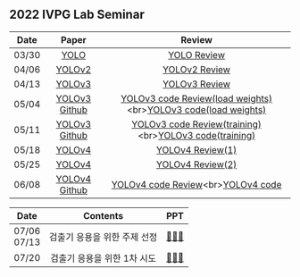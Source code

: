 ## 2022 IVPG Lab Seminar

|Date|Paper|Review|
|:--:|:--:|:--:|
|03/30|[YOLO](https://pjreddie.com/media/files/papers/yolo_1.pdf)|[YOLO Review](https://github.com/yunjeong-chang/2022_IVPGLab_PaperReview/blob/main/PaperReview/YOLO(03.30).pdf)|
|04/06|[YOLOv2](https://pjreddie.com/media/files/papers/YOLO9000.pdf)|[YOLOv2 Review](https://github.com/yunjeong-chang/2022_IVPGLab_PaperReview/blob/main/PaperReview/YOLOv2(04.06).pdf)|
|04/13|[YOLOv3](https://pjreddie.com/media/files/papers/YOLOv3.pdf)|[YOLOv3 Review](https://github.com/yunjeong-chang/2022_PaperReview/blob/main/PaperReview/YOLOv3(04.13).pdf)|
|05/04|[YOLOv3 Github](https://github.com/pythonlessons/TensorFlow-2.x-YOLOv3)|[YOLOv3 code Review(load weights)](https://github.com/yunjeong-chang/2022_PaperReview/blob/main/PaperReview/YOLOv3_code(05.04).pdf)<br>[YOLOv3 code(load weights)](https://github.com/yunjeong-chang/2022_PaperReview/blob/main/code/YOLOv3(0504).ipynb)|
|05/11|[YOLOv3 Github](https://github.com/pythonlessons/TensorFlow-2.x-YOLOv3)|[YOLOv3 code Review(training)](https://github.com/yunjeong-chang/2022_IVPG_Lab_Seminar/blob/main/PaperReview/YOLOv3_code(05.11).pdf)<br>[YOLOv3 code(training)](https://github.com/yunjeong-chang/2022_IVPG_Lab_Seminar/blob/main/code/YOLOv3_training(0511).ipynb)|
|05/18|[YOLOv4](https://arxiv.org/pdf/2004.10934.pdf)|[YOLOv4 Review(1)](https://github.com/yunjeong-chang/2022_IVPG_Lab_Seminar/blob/main/PaperReview/YOLOv4(05.18).pdf)|
|05/25|[YOLOv4](https://arxiv.org/pdf/2004.10934.pdf)|[YOLOv4 Review(2)](https://github.com/yunjeong-chang/2022_IVPG_Lab_Seminar/blob/main/PaperReview/YOLOv4(05.25).pdf)|
|06/08|[YOLOv4 Github](https://github.com/pythonlessons/TensorFlow-2.x-YOLOv3)|[YOLOv4 code Review](https://github.com/yunjeong-chang/2022_IVPG_Lab_Seminar/blob/main/PaperReview/YOLOv4(06.05).pdf)<br>[YOLOv4 code](https://github.com/yunjeong-chang/2022_IVPG_Lab_Seminar/blob/main/code/YOLOv4(0601).ipynb)|

|Date|Contents|PPT|
|:--:|:--:|:--:|
|07/06<br>07/13|검출기 응용을 위한 주제 선정|[👩🏻‍🏫](https://github.com/yunjeong-chang/2022_IVPG_Lab_Seminar/blob/main/Parking%20Slot%20Detection/07.13_YOLOv4_%E1%84%8C%E1%85%AE%E1%84%8C%E1%85%A6%E1%84%89%E1%85%A5%E1%86%AB%E1%84%8C%E1%85%A5%E1%86%BC.pdf)|
|07/20|검출기 응용을 위한 1차 시도|[👩🏻‍🏫](https://github.com/yunjeong-chang/2022_IVPG_Lab_Seminar/blob/main/Parking%20Slot%20Detection/07.20_%E1%84%80%E1%85%A5%E1%86%B7%E1%84%8E%E1%85%AE%E1%86%AF%E1%84%80%E1%85%B5%E1%84%8B%E1%85%B3%E1%86%BC%E1%84%8B%E1%85%AD%E1%86%BC_1%E1%84%8E%E1%85%A1%E1%84%89%E1%85%B5%E1%84%83%E1%85%A9.pdf)|

